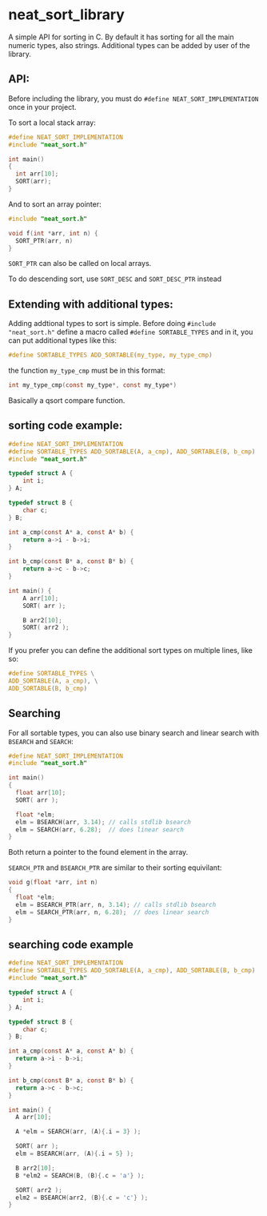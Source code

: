 # neat_sort_library

A simple API for sorting in C. By default it has sorting for all the main numeric types, also strings. Additional types can be added by user of the library.

API:
---
Before including the library, you must do ```#define NEAT_SORT_IMPLEMENTATION``` once in your project.

To sort a local stack array:
```C
#define NEAT_SORT_IMPLEMENTATION
#include "neat_sort.h"

int main()
{
  int arr[10];
  SORT(arr);
}
```
And to sort an array pointer:
```C
#include "neat_sort.h"

void f(int *arr, int n) {
  SORT_PTR(arr, n)
}
```
```SORT_PTR``` can also be called on local arrays.

To do descending sort, use ```SORT_DESC``` and ```SORT_DESC_PTR``` instead

Extending with additional types:
---
Adding addtional types to sort is simple. Before doing ```#include "neat_sort.h"``` define a macro called ```#define SORTABLE_TYPES``` and in it, you can put additional types like this:

```C
#define SORTABLE_TYPES ADD_SORTABLE(my_type, my_type_cmp)
```

the function ```my_type_cmp``` must be in this format: 
```C
int my_type_cmp(const my_type*, const my_type*)
```
Basically a qsort compare function.

sorting code example:
---
```C
#define NEAT_SORT_IMPLEMENTATION
#define SORTABLE_TYPES ADD_SORTABLE(A, a_cmp), ADD_SORTABLE(B, b_cmp)
#include "neat_sort.h"

typedef struct A {
    int i;
} A;

typedef struct B {
    char c;
} B;

int a_cmp(const A* a, const A* b) {
    return a->i - b->i;
}

int b_cmp(const B* a, const B* b) {
    return a->c - b->c;
}

int main() {
    A arr[10];
    SORT( arr );

    B arr2[10];
    SORT( arr2 );
}
```
If you prefer you can define the additional sort types on multiple lines, like so:
```C
#define SORTABLE_TYPES \
ADD_SORTABLE(A, a_cmp), \
ADD_SORTABLE(B, b_cmp)
```

Searching
---
For all sortable types, you can also use binary search and linear search with ```BSEARCH``` and ```SEARCH```:
```C
#define NEAT_SORT_IMPLEMENTATION
#include "neat_sort.h"

int main()
{
  float arr[10];
  SORT( arr );

  float *elm;
  elm = BSEARCH(arr, 3.14); // calls stdlib bsearch
  elm = SEARCH(arr, 6.28);  // does linear search
}
```
Both return a pointer to the found element in the array.

```SEARCH_PTR``` and ```BSEARCH_PTR``` are similar to their sorting equivilant:
```C
void g(float *arr, int n)
{
  float *elm;
  elm = BSEARCH_PTR(arr, n, 3.14); // calls stdlib bsearch
  elm = SEARCH_PTR(arr, n, 6.28);  // does linear search
}
```
searching code example
---
```C
#define NEAT_SORT_IMPLEMENTATION
#define SORTABLE_TYPES ADD_SORTABLE(A, a_cmp), ADD_SORTABLE(B, b_cmp)
#include "neat_sort.h"

typedef struct A {
    int i;
} A;

typedef struct B {
    char c;
} B;

int a_cmp(const A* a, const A* b) {
  return a->i - b->i;
}

int b_cmp(const B* a, const B* b) {
  return a->c - b->c;
}

int main() {
  A arr[10];

  A *elm = SEARCH(arr, (A){.i = 3} );

  SORT( arr );
  elm = BSEARCH(arr, (A){.i = 5} );

  B arr2[10];
  B *elm2 = SEARCH(B, (B){.c = 'a'} );

  SORT( arr2 );
  elm2 = BSEARCH(arr2, (B){.c = 'c'} );
}
```
